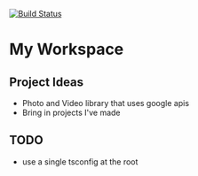 [![Build Status](https://travis-ci.com/coltonmorris/mono.svg?branch=master)](https://travis-ci.com/coltonmorris/mono)
# My Workspace

## Project Ideas
+ Photo and Video library that uses google apis
+ Bring in projects I've made

## TODO
+ use a single tsconfig at the root
